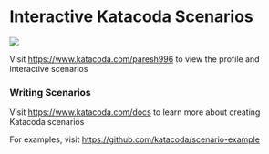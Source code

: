 # Interactive Katacoda Scenarios

[![](http://shields.katacoda.com/katacoda/paresh996/count.svg)](https://www.katacoda.com/paresh996 "Get your profile on Katacoda.com")

Visit https://www.katacoda.com/paresh996 to view the profile and interactive scenarios

### Writing Scenarios
Visit https://www.katacoda.com/docs to learn more about creating Katacoda scenarios

For examples, visit https://github.com/katacoda/scenario-example
